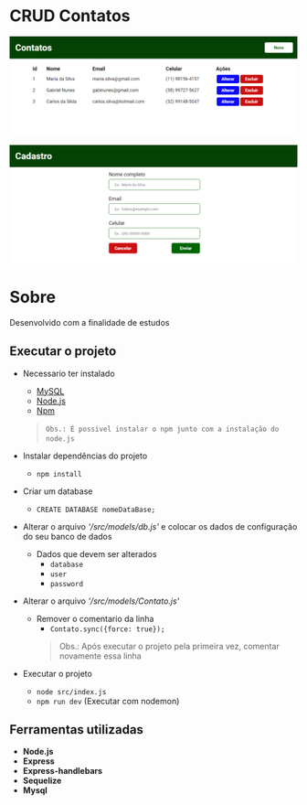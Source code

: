 # CRUD Contatos
![](home.png)

![](form.png)

# Sobre
Desenvolvido com a finalidade de estudos

## Executar o projeto
- Necessario ter instalado
	- [MySQL](https://dev.mysql.com/downloads/)
	- [Node.js](https://nodejs.org/)
	- [Npm](https://www.npmjs.com/)
	> ``Obs.: É possivel instalar o npm junto com a instalação do node.js``


- Instalar dependências do projeto
	- ``npm install``

- Criar um database
	- ``CREATE DATABASE nomeDataBase;``

- Alterar o arquivo _'/src/models/db.js'_ e colocar os dados de configuração do seu banco de dados
	- Dados que devem ser alterados
		- ``database``
		- ``user``
		- ``password``

- Alterar o arquivo _'/src/models/Contato.js'_
	- Remover o comentario da linha
    	- ``Contato.sync({force: true});``
    	> Obs.: Após executar o projeto pela primeira vez, comentar novamente essa linha

- Executar o projeto
	- ``node src/index.js`` 
	- ``npm run dev`` (Executar com nodemon)

## Ferramentas utilizadas
- **Node.js**
- **Express**
- **Express-handlebars**
- **Sequelize**
- **Mysql**
